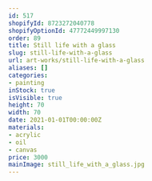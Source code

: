 ```yaml
---
id: 517
shopifyId: 8723272040778
shopifyOptionId: 47772449997130
order: 89
title: Still life with a glass
slug: still-life-with-a-glass
url: art-works/still-life-with-a-glass
aliases: []
categories:
- painting
inStock: true
isVisible: true
height: 70
width: 70
date: 2021-01-01T00:00:00Z
materials:
- acrylic
- oil
- canvas
price: 3000
mainImage: still_life_with_a_glass.jpg
---
```

